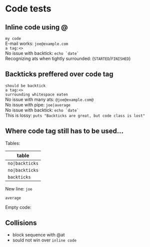 # Code tests

## Inline code using @

`my code`  
E-mail works: `joe@example.com`  
`a tag:<>`  
No issue with backtick: `` echo `date` ``  
Recognizing ats when tightly surrounded: (`STARTED`/`FINISHED`)

## Backticks preffered over code tag

`should be backtick`  
`a tag:<>`  
`surrounding whitespace eaten`  
No issue with many ats: `@joe@example.com@`  
No issue with pipe: `joe|average`  
No issue with backtick: `` echo `date` ``  
This is lossy: `puts "Backticks are great, but code class is lost"`

## Where code tag still has to be used...

Tables:

| table                          |
| ------------------------------ |
| <code>no&#124;backticks</code> |
| <code>no&#124;backticks</code> |
| `backticks`                    |

New line: <code class="taskpaper">joe  
average</code>

Empty code: <code> </code>

## Collisions

  - block sequence with @at
  - sould not win over `inline code`
